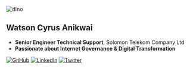 ![dino](https://github.com/user-attachments/assets/faaf8b23-8ea7-4a58-8326-8940b47c2635)

<h2>Watson Cyrus Anikwai</h2>

- **Senior Engineer Technical Support**, Solomon Telekom Company Ltd
- **Passionate about Internet Governance & Digital Transformation**



[![GitHub](https://img.shields.io/badge/GitHub-181717?style=for-the-badge&logo=github&logoColor=white)](https://github.com/anikwai)
[![LinkedIn](https://img.shields.io/badge/LinkedIn-0077B5?style=for-the-badge&logo=linkedin&logoColor=white)](https://www.linkedin.com/in/anikwai)
[![Twitter](https://img.shields.io/badge/X-000000?style=for-the-badge&logo=x&logoColor=white)](https://twitter.com/wanikwai)


